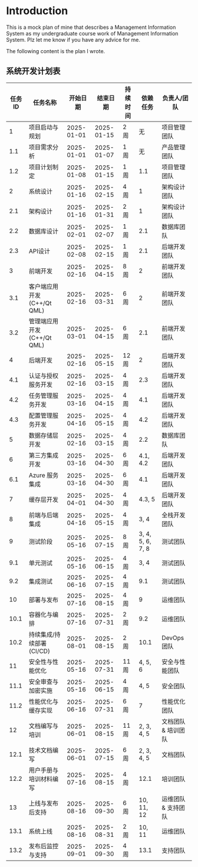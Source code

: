 # Introduction
This is a mock plan of mine that describes a Management Information System as my undergraduate course work of Management Information System.
Plz let me know if you have any advice for me.

The following content is the plan I wrote.


## 系统开发计划表

| **任务ID** | **任务名称**                       | **开始日期** | **结束日期** | **持续时间** | **依赖任务** | **负责人/团队**          |
|------------|------------------------------------|--------------|--------------|--------------|--------------|---------------------------|
| 1          | 项目启动与规划                     | 2025-01-01   | 2025-01-15   | 2 周         | 无           | 项目管理团队              |
| 1.1        | 项目需求分析                       | 2025-01-01   | 2025-01-07   | 1 周         | 无           | 产品管理团队              |
| 1.2        | 项目计划制定                       | 2025-01-08   | 2025-01-15   | 1 周         | 1.1          | 项目管理团队              |
| 2          | 系统设计                           | 2025-01-16   | 2025-02-15   | 4 周         | 1            | 架构设计团队              |
| 2.1        | 架构设计                           | 2025-01-16   | 2025-01-31   | 2 周         | 1            | 架构设计团队              |
| 2.2        | 数据库设计                         | 2025-02-01   | 2025-02-07   | 1 周         | 2.1          | 数据库团队                |
| 2.3        | API设计                            | 2025-02-08   | 2025-02-15   | 1 周         | 2.1          | 后端开发团队              |
| 3          | 前端开发                           | 2025-02-16   | 2025-04-15   | 8 周         | 2            | 前端开发团队              |
| 3.1        | 客户端应用开发 (C++/Qt QML)        | 2025-02-16   | 2025-03-31   | 6 周         | 2            | 前端开发团队              |
| 3.2        | 管理端应用开发 (C++/Qt QML)        | 2025-03-01   | 2025-04-15   | 6 周         | 2.1          | 前端开发团队              |
| 4          | 后端开发                           | 2025-02-16   | 2025-05-15   | 12 周        | 2            | 后端开发团队              |
| 4.1        | 认证与授权服务开发                 | 2025-02-16   | 2025-03-15   | 4 周         | 2.3          | 后端开发团队              |
| 4.2        | 任务管理服务开发                   | 2025-03-16   | 2025-04-15   | 4 周         | 4.1          | 后端开发团队              |
| 4.3        | 配置管理服务开发                   | 2025-04-16   | 2025-05-15   | 4 周         | 4.2          | 后端开发团队              |
| 5          | 数据存储层开发                     | 2025-02-16   | 2025-03-15   | 4 周         | 2.2          | 数据库团队                |
| 6          | 第三方集成开发                     | 2025-03-16   | 2025-04-30   | 6 周         | 4.1, 4.2     | 后端开发团队              |
| 6.1        | Azure 服务集成                     | 2025-03-16   | 2025-04-30   | 6 周         | 4.1          | 后端开发团队              |
| 7          | 缓存层开发                         | 2025-04-01   | 2025-04-30   | 4 周         | 4.3, 5        | 后端开发团队              |
| 8          | 前端与后端集成                     | 2025-04-16   | 2025-05-15   | 4 周         | 3, 4          | 全栈开发团队              |
| 9          | 测试阶段                           | 2025-05-16   | 2025-07-15   | 8 周         | 3, 4, 5, 6, 7, 8 | 测试团队                  |
| 9.1        | 单元测试                           | 2025-05-16   | 2025-06-15   | 4 周         | 3, 4          | 测试团队                  |
| 9.2        | 集成测试                           | 2025-06-16   | 2025-07-15   | 4 周         | 9.1          | 测试团队                  |
| 10         | 部署与发布                         | 2025-07-16   | 2025-08-15   | 4 周         | 9            | 运维团队                  |
| 10.1       | 容器化与编排                       | 2025-07-16   | 2025-07-31   | 2 周         | 9.2          | 运维团队                  |
| 10.2       | 持续集成/持续部署 (CI/CD)          | 2025-08-01   | 2025-08-15   | 2 周         | 10.1         | DevOps团队                |
| 11         | 安全性与性能优化                   | 2025-05-16   | 2025-07-31   | 11 周        | 4, 5, 6      | 安全与性能团队            |
| 11.1       | 安全审查与加密实施                 | 2025-05-16   | 2025-06-15   | 4 周         | 4, 5          | 安全团队                  |
| 11.2       | 性能优化与缓存实现                 | 2025-06-16   | 2025-07-31   | 6 周         | 7            | 性能优化团队              |
| 12         | 文档编写与培训                     | 2025-06-01   | 2025-08-15   | 11 周        | 2, 3, 4, 5   | 文档团队 & 培训团队        |
| 12.1       | 技术文档编写                       | 2025-06-01   | 2025-07-15   | 6 周         | 2, 3, 4, 5   | 文档团队                  |
| 12.2       | 用户手册与培训材料编写             | 2025-07-16   | 2025-08-15   | 4 周         | 12.1         | 培训团队                  |
| 13         | 上线与发布后支持                   | 2025-08-16   | 2025-09-30   | 6 周         | 10, 11, 12   | 运维团队 & 支持团队        |
| 13.1       | 系统上线                           | 2025-08-16   | 2025-08-31   | 2 周         | 10, 11        | 运维团队                  |
| 13.2       | 发布后监控与支持                   | 2025-09-01   | 2025-09-30   | 4 周         | 13.1          | 支持团队                  |
